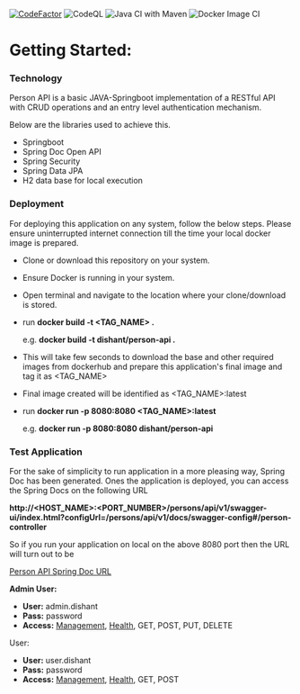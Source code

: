 [![CodeFactor](https://www.codefactor.io/repository/github/dishantkamble/person-api/badge)](https://www.codefactor.io/repository/github/dishantkamble/person-api)
![CodeQL](https://github.com/dishantkamble/person-api/workflows/CodeQL/badge.svg)
![Java CI with Maven](https://github.com/dishantkamble/person-api/workflows/Java%20CI%20with%20Maven/badge.svg?branch=main)
![Docker Image CI](https://github.com/dishantkamble/person-api/workflows/Docker%20Image%20CI/badge.svg)

# Getting Started: 

### Technology
Person API is a basic JAVA-Springboot implementation of a RESTful API with CRUD operations and an entry level authentication mechanism.

Below are the libraries used to achieve this.
* Springboot
* Spring Doc Open API
* Spring Security
* Spring Data JPA
* H2 data base for local execution

### Deployment
For deploying this application on any system, follow the below steps. Please ensure uninterrupted internet connection till the time your local docker image is prepared.

* Clone or download this repository on your system.
* Ensure Docker is running in your system.
* Open terminal and navigate to the location where your clone/download is stored.
* run **docker build -t <TAG_NAME> .**

  e.g. **docker build -t dishant/person-api .**

* This will take few seconds to download the base and other required images from dockerhub and prepare this application's final image and tag it as <TAG_NAME>
* Final image created will be identified as <TAG_NAME>:latest
* run **docker run -p 8080:8080 <TAG_NAME>:latest**

  e.g. **docker run -p 8080:8080 dishant/person-api**


### Test Application
For the sake of simplicity to run application in a more pleasing way, Spring Doc has been generated. Ones the application is deployed, you can access the Spring Docs on the following URL

**http://<HOST_NAME>:<PORT_NUMBER>/persons/api/v1/swagger-ui/index.html?configUrl=/persons/api/v1/docs/swagger-config#/person-controller**

So if you run your application on local on the above 8080 port then the URL will turn out to be

[Person API Spring Doc URL](http://localhost:8080/persons/api/v1/swagger-ui/index.html?configUrl=/persons/api/v1/docs/swagger-config#/person-controller)

**Admin User:**
* **User:** admin.dishant
* **Pass:** password
* **Access:** [Management](http://localhost:8080/persons/api/v1/management), [Health](http://localhost:8080/persons/api/v1/management/health), GET, POST, PUT, DELETE

User:
* **User:** user.dishant
* **Pass:** password
* **Access:** [Management](http://localhost:8080/persons/api/v1/management), [Health](http://localhost:8080/persons/api/v1/management/health), GET, POST

